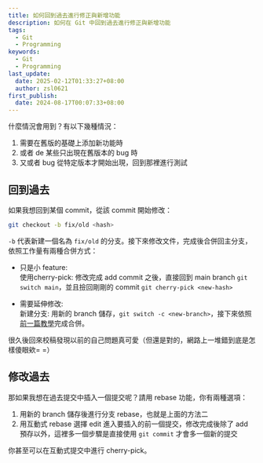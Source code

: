 ```yaml
---
title: 如何回到過去進行修正與新增功能
description: 如何在 Git 中回到過去進行修正與新增功能
tags:
  - Git
  - Programming
keywords:
  - Git
  - Programming
last_update:
  date: 2025-02-12T01:33:27+08:00
  author: zsl0621
first_publish:
  date: 2024-08-17T00:07:33+08:00
---
```


什麼情況會用到？有以下幾種情況：

1. 需要在舊版的基礎上添加新功能時
2. 或者 de 某些只出現在舊版本的 bug 時
3. 又或者 bug 從特定版本才開始出現，回到那裡進行測試

## 回到過去

如果我想回到某個 commit，從該 commit 開始修改：

```sh
git checkout -b fix/old <hash>
```

`-b` 代表新建一個名為 `fix/old` 的分支。接下來修改文件，完成後合併回主分支，依照工作量有兩種合併方式：

- 只是小 feature:  
使用cherry-pick: 修改完成 add commit 之後，直接回到 main branch `git switch main`，並且撿回剛剛的 commit `git cherry-pick <new-hash>`

- 需要延伸修改:  
新建分支: 用新的 branch 儲存，`git switch -c <new-branch>`，接下來依照[前一篇教學](../remote/collaboration-best-practice)完成合併。

很久後回來校稿發現以前的自己問題真可愛（但還是對的，網路上一堆錯到底是怎樣傻眼欸= =）

## 修改過去

那如果我想在過去提交中插入一個提交呢？請用 rebase 功能，你有兩種選項：

1. 用新的 branch 儲存後進行分支 rebase，也就是上面的方法二
2. 用互動式 rebase 選擇 edit 進入要插入的前一個提交，修改完成後除了 add 預存以外，這裡多一個步驟是直接使用 `git commit` 才會多一個新的提交

你甚至可以在互動式提交中進行 cherry-pick。

